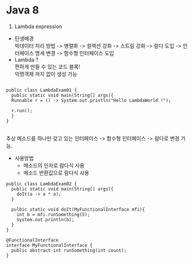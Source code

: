 Java 8
======
1. Lambda expression   
* 탄생배경   
빅데이터 처리 방법 -> 병렬화 -> 컬렉션 강화 -> 스트림 강화 -> 람다 도입 -> 인터페이스 명세 변경 -> 함수형 인터페이스 도입   
* Lambda ?   
편하게 만들 수 있는 코드 블록!   
익명객체 까지 없이 생성 가능   
<pre>
<code>
public class LambdaExam01 {
  public static void main(String[] args){
  Runnable r = () -> System.out.println("Hello LambdaWorld !");
  
  r.run();
  }
}
</code>
</pre>
추상 메소드를 하나만 갖고 있는 인터페이스 -> 함수형 인터페이스 -> 람다로 변경 가능.   
* 사용방법   
  * 메소드의 인자로 람다식 사용
  * 메소드 반환값으로 람다식 사용
```
public class LambdaExam02 {
  public static void main(String[] args){
    doIt(a -> a * a);
  }
  
  pulbic static void doIt(MyFunctionalInterface mfi){
    int b = mfi.runSomething(5);
    System.out.println(b);
  }
}

@FunctionalInterface
interface MyFunctionalInterface {
  public abstract int runSomething(int count);
}

```
